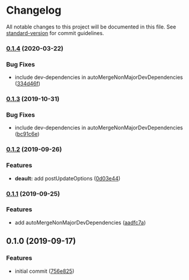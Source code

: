 # Changelog

All notable changes to this project will be documented in this file. See [standard-version](https://github.com/conventional-changelog/standard-version) for commit guidelines.

### [0.1.4](https://github.com/whtsky/renovate-config/compare/v0.1.2...v0.1.4) (2020-03-22)

### Bug Fixes

- include dev-dependencies in autoMergeNonMajorDevDependencies ([334d46f](https://github.com/whtsky/renovate-config/commit/334d46f5af7b4f12ed19858df32758e9ae78cfe2))

### [0.1.3](https://github.com/whtsky/renovate-config/compare/v0.1.2...v0.1.3) (2019-10-31)

### Bug Fixes

- include dev-dependencies in autoMergeNonMajorDevDependencies ([bc91c6e](https://github.com/whtsky/renovate-config/commit/bc91c6e))

### [0.1.2](https://github.com/whtsky/renovate-config/compare/v0.1.1...v0.1.2) (2019-09-26)

### Features

- **deault:** add postUpdateOptions ([0d03e44](https://github.com/whtsky/renovate-config/commit/0d03e44))

### [0.1.1](https://github.com/whtsky/renovate-config/compare/v0.1.0...v0.1.1) (2019-09-25)

### Features

- add autoMergeNonMajorDevDependencies ([aadfc7a](https://github.com/whtsky/renovate-config/commit/aadfc7a))

## 0.1.0 (2019-09-17)

### Features

- initial commit ([756e825](https://github.com/whtsky/renovate-config/commit/756e825))
